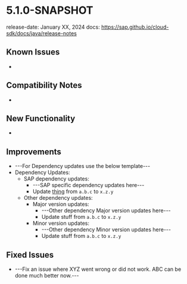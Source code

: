 # 5.1.0-SNAPSHOT

release-date: January XX, 2024
docs: https://sap.github.io/cloud-sdk/docs/java/release-notes

## Known Issues

-


## Compatibility Notes

- 


## New Functionality

-


## Improvements

- ---For Dependency updates use the below template---
- Dependency Updates:
  - SAP dependency updates:
    - ---SAP specific dependency updates here---
    - Update [thing](https://link-to-thing) from `a.b.c` to `x.z.y`
  - Other dependency updates:
    - Major version updates:
        - ---Other dependency Major version updates here---
        - Update stuff from `a.b.c` to `x.z.y`
    - Minor version updates:
        - ---Other dependency Minor version updates here---
        - Update stuff from `a.b.c` to `x.z.y`

## Fixed Issues

- ---Fix an issue where XYZ went wrong or did not work. ABC can be done much better now.---


